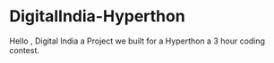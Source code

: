 # DigitalIndia-Hyperthon
Hello , Digital India a Project we built for a Hyperthon a 3 hour coding contest.
